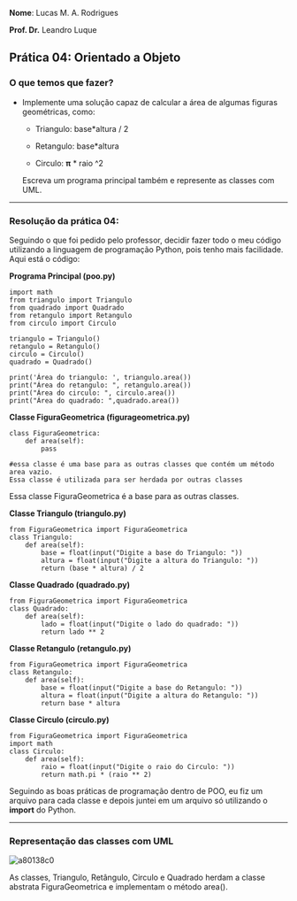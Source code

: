 __Nome__: Lucas M. A. Rodrigues

__Prof. Dr.__ Leandro Luque

## Prática 04: Orientado a Objeto

### O que temos que fazer? 


* Implemente uma solução capaz de calcular a área de algumas figuras geométricas, como:
    
  * Triangulo: base*altura / 2
    
  * Retangulo: base*altura 
    
  * Circulo: **π** * raio ^2
    
  Escreva um programa principal também e represente as classes com UML.
***
### Resolução da prática 04: 
Seguindo o que foi pedido pelo professor, decidir fazer todo o meu código utilizando a linguagem de programação Python, pois tenho mais facilidade.  Aqui está o código: 

__Programa Principal (poo.py)__
```
import math
from triangulo import Triangulo
from quadrado import Quadrado
from retangulo import Retangulo
from circulo import Circulo

triangulo = Triangulo() 
retangulo = Retangulo()
circulo = Circulo()
quadrado = Quadrado()

print('Área do triangulo: ', triangulo.area())
print("Área do retangulo: ", retangulo.area())
print("Área do circulo: ", circulo.area())
print("Área do quadrado: ",quadrado.area())
```
__Classe FiguraGeometrica (figurageometrica.py)__
```
class FiguraGeometrica:
    def area(self):
        pass

#essa classe é uma base para as outras classes que contém um método area vazio. 
Essa classe é utilizada para ser herdada por outras classes
```
Essa classe FiguraGeometrica é a base para as outras classes. 

__Classe Triangulo (triangulo.py)__
```
from FiguraGeometrica import FiguraGeometrica
class Triangulo:
    def area(self):
        base = float(input("Digite a base do Triangulo: "))
        altura = float(input("Digite a altura do Triangulo: "))
        return (base * altura) / 2
```
__Classe Quadrado (quadrado.py)__
```
from FiguraGeometrica import FiguraGeometrica
class Quadrado:
    def area(self):
        lado = float(input("Digite o lado do quadrado: "))
        return lado ** 2
```
__Classe Retangulo (retangulo.py)__
```
from FiguraGeometrica import FiguraGeometrica
class Retangulo:
    def area(self):
        base = float(input("Digite a base do Retangulo: "))
        altura = float(input("Digite a altura do Retangulo: "))
        return base * altura
```
__Classe Circulo (circulo.py)__
```
from FiguraGeometrica import FiguraGeometrica
import math
class Circulo:
    def area(self):
        raio = float(input("Digite o raio do Circulo: "))
        return math.pi * (raio ** 2)
```
Seguindo as boas práticas de programação dentro de POO, eu fiz um arquivo para cada classe e depois juntei em um arquivo só utilizando o __import__ do Python.
***
### Representação das classes com UML
![a80138c0](https://user-images.githubusercontent.com/112831891/235556492-82ef5550-dabe-49a2-8ab9-e28988236123.jpg)

As classes, Triangulo, Retângulo, Circulo e Quadrado herdam a classe abstrata FiguraGeometrica e implementam o método area().

